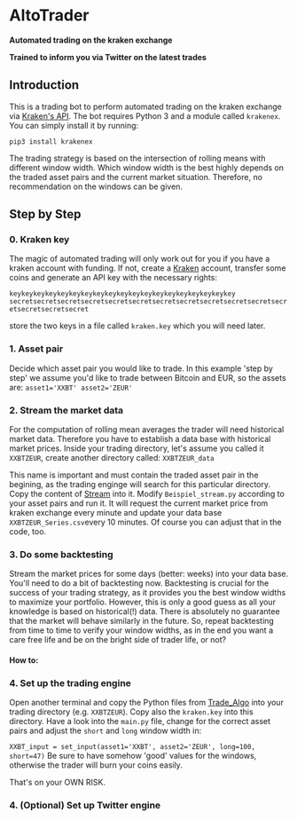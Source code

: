# AltoTrader

**Automated trading on the kraken exchange**

**Trained to inform you via Twitter on the latest trades**

## Introduction
This is a trading bot to perform automated trading on the kraken exchange via [Kraken's API](https://www.kraken.com/help/api). The bot requires Python 3 and a module called ``krakenex``. You can simply install it by running:

``pip3 install krakenex``

The trading strategy is based on the intersection of rolling means with different window width. Which window width is the best  highly depends on the traded asset pairs and the current market situation. Therefore, no recommendation on the windows can be given. 


## Step by Step

### 0. Kraken key
The magic of automated trading will only work out for you if you have a kraken account with funding. If not, create a [Kraken](https://www.kraken.com/) account, transfer some coins and generate an API key with the necessary rights:

``keykeykeykeykeykeykeykeykeykeykeykeykeykeykeykeykeykeykey
secretsecretsecretsecretsecretsecretsecretsecretsecretsecretsecretsecretsecretsecretsecret``

store the two keys in a file called ``kraken.key`` which you will need later. 


### 1. Asset pair
Decide which asset pair you would like to trade. In this example 'step by step' we assume you'd like to trade between Bitcoin and EUR, so the assets are:
``
asset1='XXBT'
asset2='ZEUR' 
``

### 2. Stream the market data
For the computation of rolling mean averages the trader will need historical market data. Therefore you have to establish a data base with historical market prices. Inside your trading directory, let's assume you called it ``XXBTZEUR``, create another directory called:
``XXBTZEUR_data``

This name is important and must contain the traded asset pair in the begining, as the trading enginge will search for this particular directory. Copy the content of [Stream](https://github.com/mhansinger/AltoTrader/tree/master/Stream) into it. Modify ``Beispiel_stream.py`` according to your asset pairs and run it. It will request the current market price from kraken exchange every minute and update your data base ``XXBTZEUR_Series.csv``every 10 minutes. Of course you can adjust that in the code, too.

### 3. Do some backtesting
Stream the market prices for some days (better: weeks) into your data base. You'll need to do a bit of backtesting now. Backtesting is crucial for the success of your trading strategy, as it provides you the best window widths to maximize your portfolio. However, this is only a good guess as all your knowledge is based on historical(!) data. There is absolutely no guarantee that the market will behave similarly in the future. So, repeat backtesting from time to time to verify your window widths, as in the end you want a care free life and be on the bright side of trader life, or not?

#### How to:

### 4. Set up the trading engine
Open another terminal and copy the Python files from [Trade_Algo](https://github.com/mhansinger/AltoTrader/tree/master/Trade_Algo) into your trading directory (e.g. ``XXBTZEUR``). Copy also the ``kraken.key`` into this directory. 
Have a look into the ``main.py`` file, change for the correct asset pairs and adjust the ``short`` and ``long`` window width in:

``XXBT_input = set_input(asset1='XXBT', asset2='ZEUR', long=100, short=47)``
Be sure to have somehow 'good' values for the windows, otherwise the trader will burn your coins easily. 

That's on your OWN RISK. 

### 4. (Optional) Set up Twitter engine
